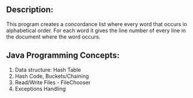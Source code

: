 ## Description:
This program creates a concordance list where every word that occurs in alphabetical order. For each word it gives the line number of every line in the document where the word occurs.

## Java Programming Concepts:
1. Data structure: Hash Table 
2. Hash Code, Buckets/Chaining
3. Read/Write Files - FileChooser
4. Exceptions Handling

